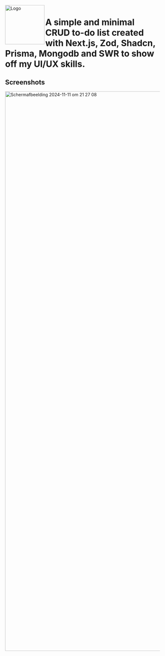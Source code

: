 <img width="128px" src="public/RegExorcist_mac.png" alt="Logo" align="left" />

# A simple and minimal CRUD to-do list created with Next.js, Zod, Shadcn, Prisma, Mongodb and SWR to show off my UI/UX skills.

## Screenshots
<img width="1822" alt="Scherm­afbeelding 2024-11-11 om 21 27 08" src="https://github.com/user-attachments/assets/ebe00873-f24f-495a-b101-6af644547f9c">
